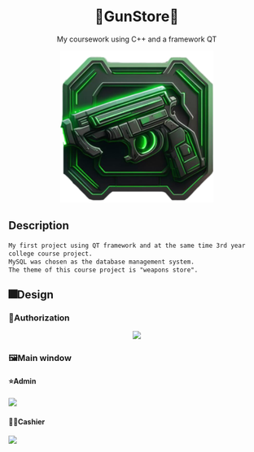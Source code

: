 <div align="center">

# 🔫GunStore🔫

My coursework using C++ and a framework QT
  
<img src="resources/images/appicon.png" alt="drawing" width="300"/>
  
</div>

## Description
```text
My first project using QT framework and at the same time 3rd year college course project.
MySQL was chosen as the database management system.
The theme of this course project is "weapons store".
````

## 🎆Design

### 🔑Authorization
<div align="center"> <img src = https://github.com/Vladhuman/GunStore/assets/63561158/3cae8308-6209-43f3-ae43-8bc31aaad4de> </div>

### 🖼️Main window
#### ⭐Admin
<img src = https://github.com/Vladhuman/GunStore/assets/63561158/9cf3b46b-5abe-4e02-9c2d-6875db6af22f>

#### 🙎‍♂️Cashier
<img src = https://github.com/Vladhuman/GunStore/assets/63561158/192467b5-9457-4742-ae88-f287a9215f7f>

